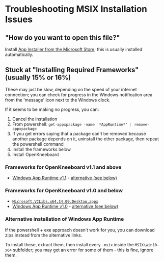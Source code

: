 # Troubleshooting MSIX Installation Issues

## "How do you want to open this file?"

Install [App Installer from the Microsoft Store](https://www.microsoft.com/en-us/p/app-installer/9nblggh4nns1); this is usually installed automatically.

## Stuck at "Installing Required Frameworks" (usually 15% or 16%)

These may just be slow, depending on the speed of your internet connection; you can check for progress in the Windows notification area from the 'message' icon next to the Windows clock.

If it seems to be making no progress, you can:

1. Cancel the installation
2. From powershell: `get-appxpackage -name '*AppRuntime*' | remove-appxpackage`
3. If you get errors saying that a package can't be removed because another package depends on it, uninstall the other package, then repeat the powershell command
4. Install the frameworks below
5. Install OpenKneeboard

### Frameworks for OpenKneeboard v1.1 and above

* [Windows App Runtime v1.1](https://aka.ms/windowsappsdk/1.1/1.1.1/windowsappruntimeinstall-1.1.1-x64.exe) - [alternative (see below)](https://aka.ms/windowsappsdk/1.1/1.1.1/windowsappruntimeredist-1.1.1.zip)

### Frameworks for OpenKneeboard v1.0 and below

* [`Microsoft.VCLibs.x64.14.00.Desktop.appx`](https://docs.microsoft.com/en-us/troubleshoot/developer/visualstudio/cpp/libraries/c-runtime-packages-desktop-bridge)
* [Windows App Runtime v1.0](https://aka.ms/windowsappsdk/1.0/1.0.4/windowsappruntimeinstall-1.0.4-x64.exe) - [alternative (see below)](https://aka.ms/windowsappsdk/1.0/1.0.4/windowsappruntimeredist-1.0.4.zip)

### Alternative installation of Windows App Runtime

If the powershell + exe approach doesn't work for you, you can download zips
instead from the alternative links.

To install these, extract them, then install every `.msix` inside the
`MSIX\win10-x64` subfolder; you may get an error for some of them - this is
fine, ignore them.
